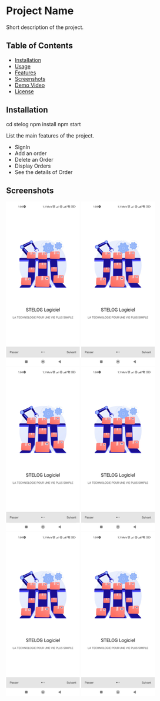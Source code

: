 # Project Name

Short description of the project.

## Table of Contents

- [Installation](#installation)
- [Usage](#usage)
- [Features](#features)
- [Screenshots](#screenshots)
- [Demo Video](#demo-video)
- [License](#license)

## Installation

cd stelog
npm install
npm start


List the main features of the project.

- SignIn
- Add an order
- Delete an Order
- Display Orders
- See the details of Order

## Screenshots

<img src="/Screenshots/1.jpeg" alt="Screenshot 1" width="200">
<img src="/Screenshots/1.jpeg" alt="Screenshot 2" width="200">
<img src="/Screenshots/1.jpeg" alt="Screenshot 3" width="200">
<img src="/Screenshots/1.jpeg" alt="Screenshot 4" width="200">
<img src="/Screenshots/1.jpeg" alt="Screenshot 5" width="200">
<img src="/Screenshots/1.jpeg" alt="Screenshot 6" width="200">

